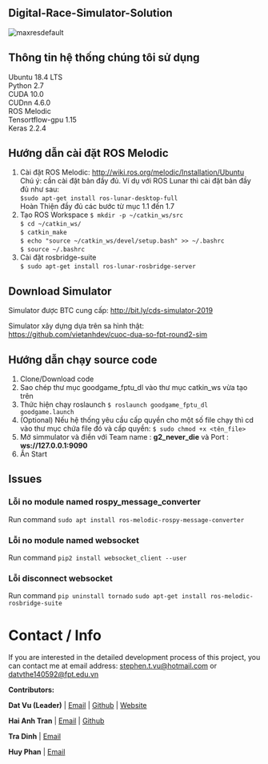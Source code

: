 ## Digital-Race-Simulator-Solution
![maxresdefault](https://user-images.githubusercontent.com/48562455/112740137-a58fb800-8fa4-11eb-8da9-a3c4d58b7546.jpg)
## Thông tin hệ thống chúng tôi sử dụng
Ubuntu 18.4 LTS\
Python 2.7\
CUDA 10.0\
CUDnn 4.6.0\
ROS Melodic\
Tensortflow-gpu 1.15\
Keras 2.2.4
## Hướng dẫn cài đặt ROS Melodic
1. Cài đặt ROS Melodic:
  http://wiki.ros.org/melodic/Installation/Ubuntu \
  Chú ý: cần cài đặt bản đầy đủ. Ví dụ với ROS Lunar thì cài đặt bản đầy đủ như sau:\
  `$sudo apt-get install ros-lunar-desktop-full`\
  Hoàn Thiện đầy đủ các bước từ mục 1.1 đến 1.7
2. Tạo ROS Workspace
  `$ mkdir -p ~/catkin_ws/src`\
  `$ cd ~/catkin_ws/`\
  `$ catkin_make`\
  `$ echo "source ~/catkin_ws/devel/setup.bash" >> ~/.bashrc`\
  `$ source ~/.bashrc`
3. Cài đặt rosbridge-suite\
`$ sudo apt-get install ros-lunar-rosbridge-server`
## Download Simulator
Simulator được BTC cung cấp: http://bit.ly/cds-simulator-2019

Simulator xây dựng dựa trên sa hình thật: https://github.com/vietanhdev/cuoc-dua-so-fpt-round2-sim
## Hướng dẫn chạy source code
1. Clone/Download code
2. Sao chép thư mục goodgame_fptu_dl vào thư mục catkin_ws vừa tạo trên
3. Thức hiện chạy roslaunch `$ roslaunch goodgame_fptu_dl goodgame.launch`
4. (Optional) Nếu hệ thống yêu cầu cấp quyền cho một số file chạy thì cd vào thư mục chứa file đó và cấp quyền: `$ sudo chmod +x <tên_file>`
5. Mở simmulator và điền với Team name : **g2_never_die** và Port : **ws://127.0.0.1:9090**
6. Ấn Start
## Issues
### Lỗi **no module named rospy_message_converter** 

Run command `sudo apt install ros-melodic-rospy-message-converter`

### Lỗi **no module named websocket** 

Run command `pip2 install websocket_client --user`

### Lỗi disconnect websocket 

Run command 
`pip uninstall tornado`
`sudo apt-get install ros-melodic-rosbridge-suite`

# Contact / Info
If you are interested in the detailed development process of this project, you can contact me at email address: stephen.t.vu@hotmail.com or datvthe140592@fpt.edu.vn

**Contributors:**

**Dat Vu (Leader)** | [Email](mailto:stephen.t.vu@hotmail.com) | [Github](https://www.github.com/datvuthanh) | [Website](https://datvuthanh.github.io/)

**Hai Anh Tran** | [Email](mailto:anhthhe141545@fpt.edu.vn) | [Github](https://github.com/AnhTH-FUHN)

**Tra Dinh** | [Email](mailto:trandhe140661@fpt.edu.vn) 

**Huy Phan** | [Email](mailto:HuyPQHE141762@fpt.edu.vn) 

